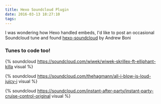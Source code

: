 ```yaml
---
title: Hexo Soundcloud Plugin
date: 2016-03-13 18:27:10
tags:
---
```

I was wondering how Hexo handled embeds, I'd like to post an occasional Soundcloud tune and found [hexo-soundcloud](https://github.com/andrewboni/hexo-soundcloud) by Andrew Boni

### Tunes to code too!

{% soundcloud https://soundcloud.com/wiwek/wiwek-skrillex-ft-elliphant-killa visual %}

{% soundcloud https://soundcloud.com/thehagmann/all-i-blow-is-loud-juicy-j visual %}

{% soundcloud https://soundcloud.com/instant-after-party/instant-party-cruise-control-original visual %}